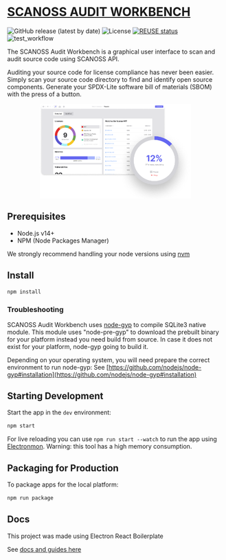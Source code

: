 # [SCANOSS AUDIT WORKBENCH](https://scanoss.com/product)
<div>

![GitHub release (latest by date)](https://img.shields.io/github/v/release/scanoss/audit-workbench)
![License](https://img.shields.io/badge/license-GPL--2.0-brightgreen)
[![REUSE status](https://api.reuse.software/badge/github.com/scanoss/audit-workbench)](https://api.reuse.software/info/github.com/scanoss/audit-workbench)
![test_workflow](https://github.com/scanoss/audit-workbench/actions/workflows/test.yml/badge.svg?branch=main)

</div>

The SCANOSS Audit Workbench is a graphical user interface to scan and audit source code using SCANOSS API.

Auditing your source code for license compliance has never been easier. Simply scan your source code directory to find and identify open source components. Generate your SPDX-Lite software bill of materials (SBOM) with the press of a button.

<div align="center">
  <img src=".erb/img/workbench_1.c77c358.png" align="center" width="70%" />
</div>



## Prerequisites
- Node.js v14+
- NPM (Node Packages Manager)

We strongly recommend handling your node versions using [nvm](https://github.com/nvm-sh/nvm)

## Install 

```bash
npm install
```

### Troubleshooting
SCANOSS Audit Workbench uses [node-gyp](https://www.npmjs.com/package/node-gyp) to compile SQLite3 native module. 
This module uses "node-pre-gyp" to download the prebuilt binary for your platform instead you need build from source. 
In case it does not exist for your platform, node-gyp going to build it.

Depending on your operating system, you will need prepare the correct environment to run node-gyp: See [https://github.com/nodejs/node-gyp#installation](https://github.com/nodejs/node-gyp#installation)



## Starting Development

Start the app in the `dev` environment:

```bash
npm start
```

For live reloading you can use `npm run start --watch` to run the app using [Electronmon](https://github.com/catdad/electronmon#readme). Warning: this tool has a high memory consumption.

## Packaging for Production

To package apps for the local platform:

```bash
npm run package
```

## Docs
This project was made using Electron React Boilerplate

See [docs and guides here](https://electron-react-boilerplate.js.org/docs/installation)



